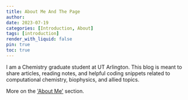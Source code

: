 ```yaml
---
title: About Me And The Page
author:
date: 2023-07-19 
categories: [Introduction, About]
tags: [introduction]
render_with_liquid: false
pin: true
toc: true
---
```


I am a Chemistry graduate student at UT Arlington. This blog is meant to share articles, reading notes, and helpful coding snippets related to computational chemistry, biophysics, and allied topics.

More on the ['About Me'](/about-me) section.
